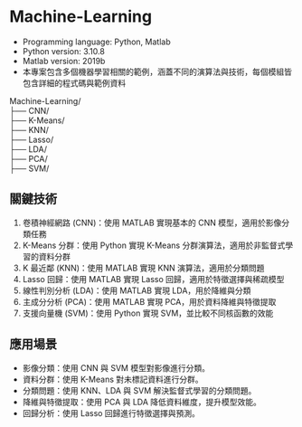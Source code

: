 # Machine-Learning
- Programming language: Python, Matlab
- Python version: 3.10.8
- Matlab version: 2019b
- 本專案包含多個機器學習相關的範例，涵蓋不同的演算法與技術，每個模組皆包含詳細的程式碼與範例資料

Machine-Learning/     
├── CNN/                
├── K-Means/            
├── KNN/                
├── Lasso/             
├── LDA/               
├── PCA/               
├── SVM/                

## 關鍵技術
1. 卷積神經網路 (CNN)：使用 MATLAB 實現基本的 CNN 模型，適用於影像分類任務
2. K-Means 分群：使用 Python 實現 K-Means 分群演算法，適用於非監督式學習的資料分群
3. K 最近鄰 (KNN)：使用 MATLAB 實現 KNN 演算法，適用於分類問題
4. Lasso 回歸：使用 MATLAB 實現 Lasso 回歸，適用於特徵選擇與稀疏模型
5. 線性判別分析 (LDA)：使用 MATLAB 實現 LDA，用於降維與分類
6. 主成分分析 (PCA)：使用 MATLAB 實現 PCA，用於資料降維與特徵提取
7. 支援向量機 (SVM)：使用 Python 實現 SVM，並比較不同核函數的效能
## 應用場景
- 影像分類：使用 CNN 與 SVM 模型對影像進行分類。
- 資料分群：使用 K-Means 對未標記資料進行分群。
- 分類問題：使用 KNN、LDA 與 SVM 解決監督式學習的分類問題。
- 降維與特徵提取：使用 PCA 與 LDA 降低資料維度，提升模型效能。
- 回歸分析：使用 Lasso 回歸進行特徵選擇與預測。
